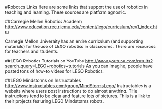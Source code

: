 #Robotics Links
Here are some links that support the use of robotics in teaching and learning. 
These sources are platform agnostic.

##Carnegie Mellon Robotics Academy
http://www.education.rec.ri.cmu.edu/content/lego/curriculum/rev1_index.htm

Carnegie Mellon Univeraity has an entire curriculum (and supporting materials) for the use of LEGO robotics in classrooms. There are resources for teachers and students.

##LEGO Robotics Tutorials on YouTube
http://www.youtube.com/results?search_query=LEGO+robotics+tutorials
As you can imagine, people have posted tons of how-to videos for LEGO Robotics. 

##LEGO Mindstorms on Instructables
http://www.instructables.com/group/MindStormsLego/
Instructables is a website where users post instructions to do almost anything. THe instructions tend to be clear and feature lots of pictures.
Thiis is a link to their projects featuring LEGO Mindstorms robots.

